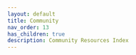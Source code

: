 ```yaml
---
layout: default
title: Community
nav_order: 13
has_children: true
description: Community Resources Index
---
```

